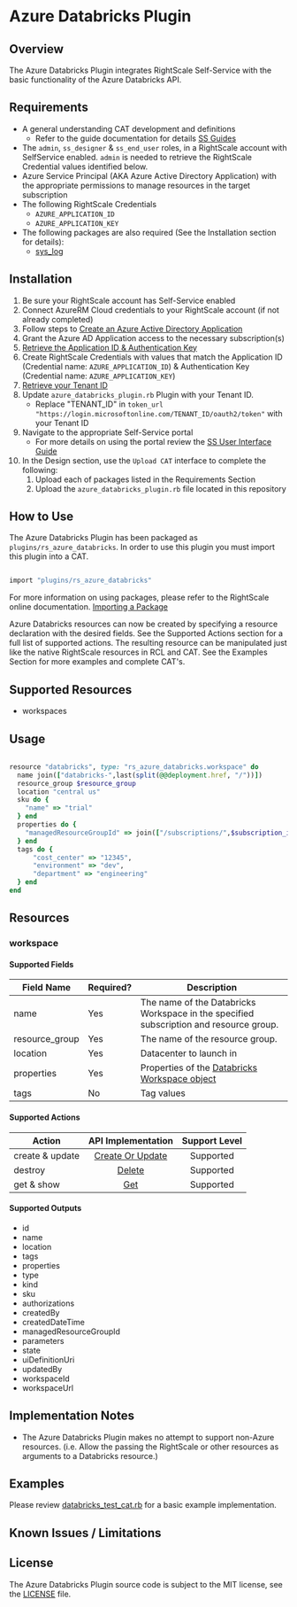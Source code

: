 # Azure Databricks Plugin

## Overview

The Azure Databricks Plugin integrates RightScale Self-Service with the basic functionality of the Azure Databricks  API.

## Requirements

- A general understanding CAT development and definitions
  - Refer to the guide documentation for details [SS Guides](http://docs.rightscale.com/ss/guides/)
- The `admin`, `ss_designer` & `ss_end_user` roles, in a RightScale account with SelfService enabled.  `admin` is needed to retrieve the RightScale Credential values identified below.
- Azure Service Principal (AKA Azure Active Directory Application) with the appropriate permissions to manage resources in the target subscription
- The following RightScale Credentials
  - `AZURE_APPLICATION_ID`
  - `AZURE_APPLICATION_KEY`
- The following packages are also required (See the Installation section for details):
  - [sys_log](../../libraries/sys_log.rb)

## Installation

1. Be sure your RightScale account has Self-Service enabled
1. Connect AzureRM Cloud credentials to your RightScale account (if not already completed)
1. Follow steps to [Create an Azure Active Directory Application](https://docs.microsoft.com/en-us/azure/azure-resource-manager/resource-group-create-service-principal-portal#create-an-azure-active-directory-application)
1. Grant the Azure AD Application access to the necessary subscription(s)
1. [Retrieve the Application ID & Authentication Key](https://docs.microsoft.com/en-us/azure/azure-resource-manager/resource-group-create-service-principal-portal#get-application-id-and-authentication-key)
1. Create RightScale Credentials with values that match the Application ID (Credential name: `AZURE_APPLICATION_ID`) & Authentication Key (Credential name: `AZURE_APPLICATION_KEY`)
1. [Retrieve your Tenant ID](https://docs.microsoft.com/en-us/azure/azure-resource-manager/resource-group-create-service-principal-portal#get-tenant-id)
1. Update `azure_databricks_plugin.rb` Plugin with your Tenant ID.
   - Replace "TENANT_ID" in `token_url "https://login.microsoftonline.com/TENANT_ID/oauth2/token"` with your Tenant ID
1. Navigate to the appropriate Self-Service portal
   - For more details on using the portal review the [SS User Interface Guide](http://docs.rightscale.com/ss/guides/ss_user_interface_guide.html)
1. In the Design section, use the `Upload CAT` interface to complete the following:
   1. Upload each of packages listed in the Requirements Section
   1. Upload the `azure_databricks_plugin.rb` file located in this repository

## How to Use

The Azure Databricks Plugin has been packaged as `plugins/rs_azure_databricks`. In order to use this plugin you must import this plugin into a CAT.

```ruby

import "plugins/rs_azure_databricks"
```

For more information on using packages, please refer to the RightScale online documentation. [Importing a Package](http://docs.rightscale.com/ss/guides/ss_packaging_cats.html#importing-a-package)

Azure Databricks resources can now be created by specifying a resource declaration with the desired fields. See the Supported Actions section for a full list of supported actions.
The resulting resource can be manipulated just like the native RightScale resources in RCL and CAT. See the Examples Section for more examples and complete CAT's.

## Supported Resources

- workspaces

## Usage

```ruby

resource "databricks", type: "rs_azure_databricks.workspace" do
  name join(["databricks-",last(split(@@deployment.href, "/"))])
  resource_group $resource_group
  location "central us"
  sku do {
    "name" => "trial"
  } end
  properties do {
    "managedResourceGroupId" => join(["/subscriptions/",$subscription_id,"/resourceGroups/databricks-foo-test"])
  } end
  tags do {
      "cost_center" => "12345",
      "environment" => "dev",
      "department" => "engineering"
  } end
end

```

## Resources

### workspace

#### Supported Fields

| Field Name | Required? | Description |
|------------|-----------|-------------|
|name|Yes|The name of the Databricks Workspace in the specified subscription and resource group.|
|resource_group|Yes|The name of the resource group.|
|location|Yes|Datacenter to launch in|
|properties|Yes| Properties of the [Databricks Workspace object](https://docs.microsoft.com/en-us/rest/api/databricks/workspaces/createorupdate#request-body)|
|tags|No|Tag values|

#### Supported Actions

| Action | API Implementation | Support Level |
|--------------|:----:|:-------------:|
| create & update | [Create Or Update](https://docs.microsoft.com/en-us/rest/api/databricks/workspaces/createorupdate) | Supported |
| destroy | [Delete](https://docs.microsoft.com/en-us/rest/api/databricks/workspaces/delete) | Supported |
| get & show | [Get](https://docs.microsoft.com/en-us/rest/api/databricks/workspaces/get)| Supported |

#### Supported Outputs

- id
- name
- location
- tags
- properties
- type
- kind
- sku
- authorizations
- createdBy
- createdDateTime
- managedResourceGroupId
- parameters
- state
- uiDefinitionUri
- updatedBy
- workspaceId
- workspaceUrl

## Implementation Notes

- The Azure Databricks Plugin makes no attempt to support non-Azure resources. (i.e. Allow the passing the RightScale or other resources as arguments to a Databricks resource.)


## Examples

Please review [databricks_test_cat.rb](./databricks_test_cat.rb) for a basic example implementation.

## Known Issues / Limitations

## License

The Azure Databricks Plugin source code is subject to the MIT license, see the [LICENSE](../../LICENSE) file.

